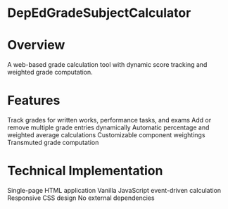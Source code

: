# DepEdGradeSubjectCalculator



# Overview
A web-based grade calculation tool with dynamic score tracking and weighted grade computation.

# Features
Track grades for written works, performance tasks, and exams
Add or remove multiple grade entries dynamically
Automatic percentage and weighted average calculations
Customizable component weightings
Transmuted grade computation

# Technical Implementation
Single-page HTML application
Vanilla JavaScript event-driven calculation
Responsive CSS design
No external dependencies
